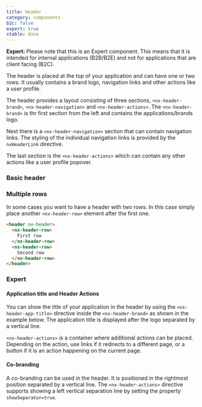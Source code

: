 ```yaml
---
title: Header
category: components
b2c: false
expert: true
stable: done
---
```


<div class="docs-deprecation-warning">
  <strong>Expert: </strong>
  Please note that this is an Expert component. This means that it is intended for internal applications (B2B/B2E) and not for applications that are client facing (B2C).
</div>

The header is placed at the top of your application and can have one or two rows.
It usually contains a brand logo, navigation links and other actions like a user profile.


The header provides a layout consisting of three sections, `<nx-header-brand>`, `<nx-header-navigation>` and `<nx-header-actions>`.
The `<nx-header-brand>` is thr first section from the left and contains the applications/brands logo.


Next there is a `<nx-header-navigation>` section that can contain navigation links. The styling of the individual navigation links is provided by the `nxHeaderLink` directive.


The last section is the `<nx-header-actions>` which can contain any other actions like a user profile popover.

### Basic header

<!-- example(header) -->

### Multiple rows

In some cases you want to have a header with two rows. In this case simply place another `<nx-header-row>` element after the first one.

``` html
<header nx-header>
  <nx-header-row>
    First row
  </nx-header-row>
  <nx-header-row>
    Second row
  </nx-header-row>
</header>
```

<!-- example(header-two-rows) -->

<div class="docs-expert-container">

### Expert

#### Application title and Header Actions

You can show the title of your application in the header by using the `<nx-header-app-title>` directive inside the `<nx-header-brand>` as shown in the example below. The application title is displayed after the logo separated by a vertical line.

`<nx-header-actions>` is a container where additional actions can be placed. Depending on the action, use links if it redirects to a different page, or a button if it is an action happening on the current page.

<!-- example(header-icons) -->

#### Co-branding

A co-branding can be used in the header. It is positioned in the rightmost position separated by a vertical line.
The `<nx-header-actions>` directive supports showing a left vertical separation line by setting the property `showSeparator=true`.

<!-- example(header-cobranding) -->
</div>
